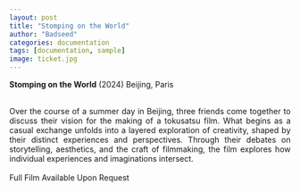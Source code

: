 ```yaml
---
layout: post
title: "Stomping on the World"
author: "Badseed"
categories: documentation
tags: [documentation, sample]
image: ticket.jpg
---
```

**Stomping on the World** (2024) Beijing, Paris

<div align="justify">


 <br /> 
Over the course of a summer day in Beijing, three friends come together to discuss their vision for the making of a tokusatsu film. What begins as a casual exchange unfolds into a layered exploration of creativity, shaped by their distinct experiences and perspectives. Through their debates on storytelling, aesthetics, and the craft of filmmaking, the film explores how individual experiences and imaginations intersect.  <br /> 
 <br /> 

</div>
Full Film Available Upon Request
</div>
</div>
